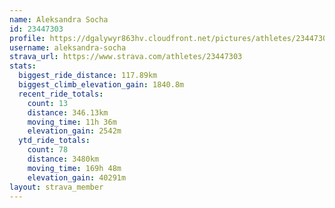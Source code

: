 ```yaml
---
name: Aleksandra Socha
id: 23447303
profile: https://dgalywyr863hv.cloudfront.net/pictures/athletes/23447303/14745546/4/large.jpg
username: aleksandra-socha
strava_url: https://www.strava.com/athletes/23447303
stats:
  biggest_ride_distance: 117.89km
  biggest_climb_elevation_gain: 1840.8m
  recent_ride_totals:
    count: 13
    distance: 346.13km
    moving_time: 11h 36m
    elevation_gain: 2542m
  ytd_ride_totals:
    count: 78
    distance: 3480km
    moving_time: 169h 48m
    elevation_gain: 40291m
layout: strava_member
--- 
```

